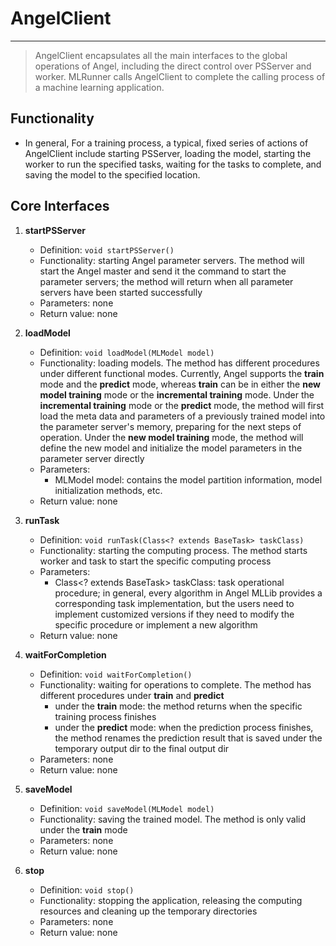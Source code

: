 # AngelClient

---


> AngelClient encapsulates all the main interfaces to the global operations of Angel, including the direct control over PSServer and worker. MLRunner calls AngelClient to complete the calling process of a machine learning application.

## Functionality

* In general, For a training process, a typical, fixed series of actions of AngelClient include starting PSServer, loading the model, starting the worker to run the specified tasks, waiting for the tasks to complete, and saving the model to the specified location.


## Core Interfaces

1. **startPSServer**
	- Definition: ```void startPSServer()```
	- Functionality: starting Angel parameter servers. The method will start the Angel master and send it the command to start the parameter servers; the method will return when all parameter servers have been started successfully
	- Parameters: none
	- Return value: none

2. **loadModel**
	- Definition: ```void loadModel(MLModel model)```
	- Functionality: loading models. The method has different procedures under different functional modes. Currently, Angel supports the **train** mode and the **predict** mode, whereas **train** can be in either the **new model training** mode or the **incremental training** mode. Under the **incremental training** mode or the **predict** mode, the method will first load the meta data and parameters of a previously trained model into the parameter server's memory, preparing for the next steps of operation. Under the **new model training** mode, the method will define the new model and initialize the model parameters in the parameter server directly
	- Parameters:
		- MLModel model: contains the model partition information, model initialization methods, etc.
	- Return value: none

3.  **runTask**
	- Definition: ```void runTask(Class<? extends BaseTask> taskClass) ```
	- Functionality: starting the computing process. The method starts worker and task to start the specific computing process
	- Parameters:
		- Class<? extends BaseTask> taskClass: task operational procedure; in general, every algorithm in Angel MLLib provides a corresponding task implementation, but the users need to implement customized versions if they need to modify the specific procedure or implement a new algorithm
	- Return value: none
	
4. **waitForCompletion**

	- Definition: ```void waitForCompletion() ```
	- Functionality: waiting for operations to complete. The method has different procedures under **train** and **predict**
		- under the **train** mode: the method returns when the specific training process finishes
		- under the **predict** mode: when the prediction process finishes, the method renames the prediction result that is saved under the temporary output dir to the final output dir
	- Parameters: none
	- Return value: none

5. **saveModel**
	- Definition: ```void saveModel(MLModel model) ```
	- Functionality: saving the trained model. The method is only valid under the **train** mode
	- Parameters: none
	- Return value: none

6. **stop**
	- Definition: ```void stop() ```
	- Functionality: stopping the application, releasing the computing resources and cleaning up the temporary directories
	- Parameters: none
	- Return value: none
